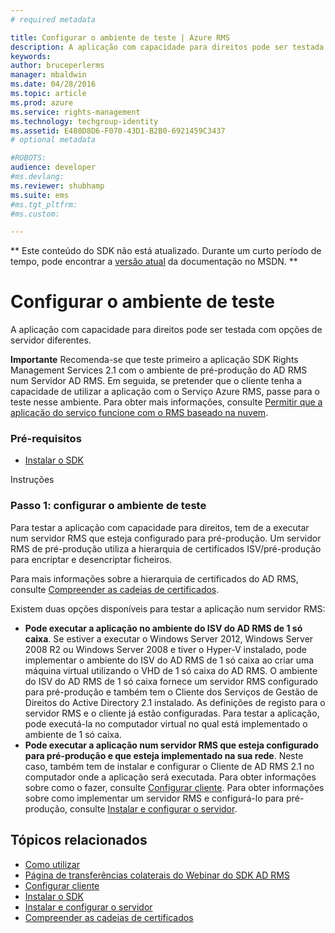 ```yaml
---
# required metadata

title: Configurar o ambiente de teste | Azure RMS
description: A aplicação com capacidade para direitos pode ser testada com opções de servidor diferentes.
keywords:
author: bruceperlerms
manager: mbaldwin
ms.date: 04/28/2016
ms.topic: article
ms.prod: azure
ms.service: rights-management
ms.technology: techgroup-identity
ms.assetid: E480D8D6-F070-43D1-B2B0-6921459C3437
# optional metadata

#ROBOTS:
audience: developer
#ms.devlang:
ms.reviewer: shubhamp
ms.suite: ems
#ms.tgt_pltfrm:
#ms.custom:

---
```

** Este conteúdo do SDK não está atualizado. Durante um curto período de tempo, pode encontrar a [versão atual](https://msdn.microsoft.com/library/windows/desktop/hh535290(v=vs.85).aspx) da documentação no MSDN. **
# Configurar o ambiente de teste

A aplicação com capacidade para direitos pode ser testada com opções de servidor diferentes.

**Importante** Recomenda-se que teste primeiro a aplicação SDK Rights Management Services 2.1 com o ambiente de pré-produção do AD RMS num Servidor AD RMS. Em seguida, se pretender que o cliente tenha a capacidade de utilizar a aplicação com o Serviço Azure RMS, passe para o teste nesse ambiente. Para obter mais informações, consulte [Permitir que a aplicação do serviço funcione com o RMS baseado na nuvem](how-to-use-file-api-with-aadrm-cloud.md).

 

### Pré-requisitos

-   [Instalar o SDK](create-your-first-rights-aware-application.md)

Instruções

### Passo 1: configurar o ambiente de teste

Para testar a aplicação com capacidade para direitos, tem de a executar num servidor RMS que esteja configurado para pré-produção. Um servidor RMS de pré-produção utiliza a hierarquia de certificados ISV/pré-produção para encriptar e desencriptar ficheiros.

Para mais informações sobre a hierarquia de certificados do AD RMS, consulte [Compreender as cadeias de certificados](understanding-certificate-chains.md).

Existem duas opções disponíveis para testar a aplicação num servidor RMS:

-   **Pode executar a aplicação no ambiente do ISV do AD RMS de 1 só caixa**. Se estiver a executar o Windows Server 2012, Windows Server 2008 R2 ou Windows Server 2008 e tiver o Hyper-V instalado, pode implementar o ambiente do ISV do AD RMS de 1 só caixa ao criar uma máquina virtual utilizando o VHD de 1 só caixa do AD RMS. O ambiente do ISV do AD RMS de 1 só caixa fornece um servidor RMS configurado para pré-produção e também tem o Cliente dos Serviços de Gestão de Direitos do Active Directory 2.1 instalado. As definições de registo para o servidor RMS e o cliente já estão configuradas. Para testar a aplicação, pode executá-la no computador virtual no qual está implementado o ambiente de 1 só caixa.
-   **Pode executar a aplicação num servidor RMS que esteja configurado para pré-produção e que esteja implementado na sua rede**. Neste caso, também tem de instalar e configurar o Cliente de AD RMS 2.1 no computador onde a aplicação será executada. Para obter informações sobre como o fazer, consulte [Configurar cliente](how-to-configure-the-ad-rms-client-2-0.md). Para obter informações sobre como implementar um servidor RMS e configurá-lo para pré-produção, consulte [Instalar e configurar o servidor](how-to-install-and-configure-an-rms-server.md).

## Tópicos relacionados

* [Como utilizar](how-to-use-msipc.md)
* [Página de transferências colaterais do Webinar do SDK AD RMS](https://connect.microsoft.com/site1170/Downloads/DownloadDetails.aspx?DownloadID=42440)
* [Configurar cliente](how-to-configure-the-ad-rms-client-2-0.md)
* [Instalar o SDK](create-your-first-rights-aware-application.md)
* [Instalar e configurar o servidor](how-to-install-and-configure-an-rms-server.md)
* [Compreender as cadeias de certificados](understanding-certificate-chains.md)
 

 





<!--HONumber=Jun16_HO1-->


